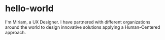 # hello-world
I'm Miriam, a UX Designer.
I have partnered with different organizations around the world to design innovative solutions applying a Human-Centered approach.
